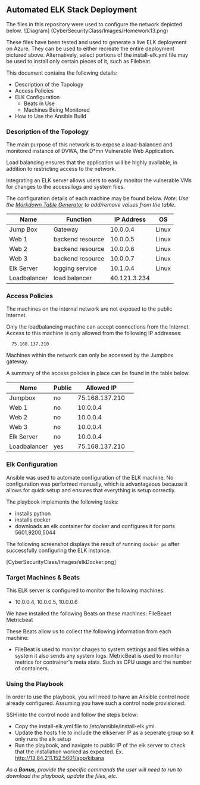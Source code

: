 ## Automated ELK Stack Deployment

The files in this repository were used to configure the network depicted below.
![Diagram] (CyberSecurityClass/Images/Homework13.png)


These files have been tested and used to generate a live ELK deployment on Azure. They can be used to either recreate the entire deployment pictured above. Alternatively, select portions of the install-elk.yml file may be used to install only certain pieces of it, such as Filebeat.


This document contains the following details:
- Description of the Topology
- Access Policies
- ELK Configuration
  - Beats in Use
  - Machines Being Monitored
- How to Use the Ansible Build


### Description of the Topology

The main purpose of this network is to expose a load-balanced and monitored instance of DVWA, the D*mn Vulnerable Web Application.

Load balancing ensures that the application will be highly available, in addition to restricting access to the network.

Integrating an ELK server allows users to easily monitor the vulnerable VMs for changes to the access logs and system files.

The configuration details of each machine may be found below.
_Note: Use the [Markdown Table Generator](http://www.tablesgenerator.com/markdown_tables) to add/remove values from the table_.

| Name       | Function         | IP Address | OS    |
|------------|------------------|------------|-------|
| Jump Box   | Gateway          | 10.0.0.4   | Linux |
| Web 1      | backend resource | 10.0.0.5   | Linux |
| Web 2      | backend resource | 10.0.0.6   | Linux |
| Web 3      | backend resource | 10.0.0.7   | Linux |
| Elk Server | logging service  | 10.1.0.4   | Linux |
| Loadbalancer | load balancer  | 40.121.3.234|      |
### Access Policies

The machines on the internal network are not exposed to the public Internet. 

Only the loadbalancing machine can accept connections from the Internet. Access to this machine is only allowed from the following IP addresses:

      75.168.137.210

Machines within the network can only be accessed by the Jumpbox gateway.

A summary of the access policies in place can be found in the table below.

| Name         | Public | Allowed IP     |   |
|--------------|--------|----------------|---|
| Jumpbox      | no     | 75.168.137.210 |   |
| Web 1        | no     | 10.0.0.4       |   |
| Web 2        | no     | 10.0.0.4       |   |
| Web 3        | no     | 10.0.0.4       |   |
| Elk Server   | no     | 10.0.0.4       |   |
| Loadbalancer | yes    | 75.168.137.210 |   |

### Elk Configuration

Ansible was used to automate configuration of the ELK machine. No configuration was performed manually, which is advantageous because it allows for quick setup and ensures that everything is setup correctly.

The playbook implements the following tasks:
- installs python
- installs docker
- downloads an elk container for docker and configures it for ports 5601,9200,5044

The following screenshot displays the result of running `docker ps` after successfully configuring the ELK instance.

[CyberSecurityClass/Images/elkDocker.png]

### Target Machines & Beats
This ELK server is configured to monitor the following machines:
- 10.0.0.4, 10.0.0.5, 10.0.0.6

We have installed the following Beats on these machines:
  FileBeaet
  Metricbeat

These Beats allow us to collect the following information from each machine:
- FileBeat is used to monitor chages to system settings and files within a system it also sends any system logs. MetricBeat is used to monitor metrics for contrainer's meta stats. Such as CPU usage and the number of containers.

### Using the Playbook
In order to use the playbook, you will need to have an Ansible control node already configured. Assuming you have such a control node provisioned: 

SSH into the control node and follow the steps below:
- Copy the install-elk.yml file to /etc/ansible/install-elk.yml.
- Update the hosts file to include the elkserver IP as a seperate group so it only runs the elk setup
- Run the playbook, and navigate to public IP of the elk server to check that the installation worked as expected. Ex. http://13.84.211.152:5601/app/kibana

_As a **Bonus**, provide the specific commands the user will need to run to download the playbook, update the files, etc._
